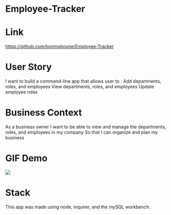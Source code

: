 # Employee-Tracker

# Link

https://github.com/tommyboone/Employee-Tracker

# User Story

I want to build a command-line app that allows user to :
Add departments, roles, and employees
View departments, roles, and employees
Update employee roles

# Business Context
As a business owner
I want to be able to view and manage the departments, roles, and employees in my company
So that I can organize and plan my business

# GIF Demo
![](https://media.giphy.com/media/TiPaj1Ht2Bc3neivNI/giphy.gif)

# Stack
This app was made using node, inquirer, and the mySQL workbench.